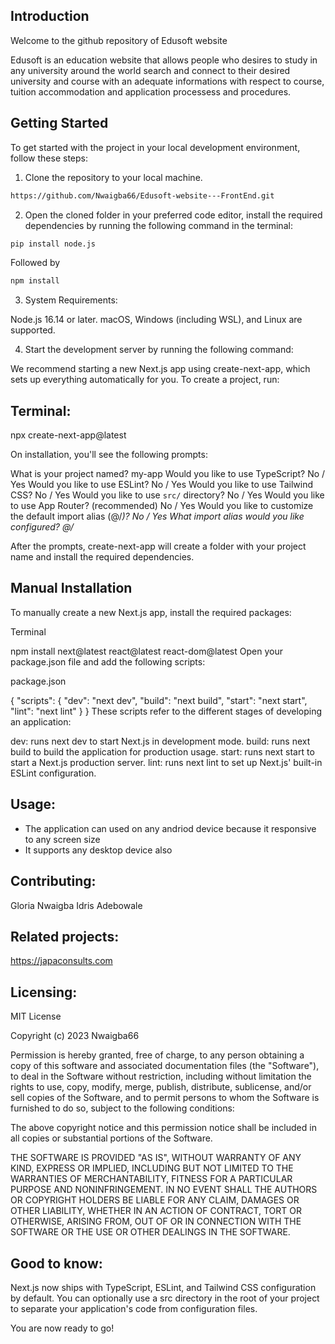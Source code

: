 ## Introduction

Welcome to the github repository of Edusoft website

Edusoft is an education website that allows people who desires to study in any university around the world search 
and connect to their desired university and course with an adequate informations with respect to course, tuition accommodation and application processess and procedures.

## Getting Started

To get started with the project in your local development environment, follow
these steps:

1. Clone the repository to your local machine.

```bash
https://github.com/Nwaigba66/Edusoft-website---FrontEnd.git
```

2. Open the cloned folder in your preferred code editor, install the required
   dependencies by running the following command in the terminal:

```bash
pip install node.js
```

Followed by 
```bash
npm install 
```

3. System Requirements:

Node.js 16.14 or later.
macOS, Windows (including WSL), and Linux are supported.



4. Start the development server by running the following command:

We recommend starting a new Next.js app using create-next-app, which sets up everything automatically for you. To create a project, run:

## Terminal:
npx create-next-app@latest

On installation, you'll see the following prompts:

What is your project named? my-app
Would you like to use TypeScript? No / Yes
Would you like to use ESLint? No / Yes
Would you like to use Tailwind CSS? No / Yes
Would you like to use `src/` directory? No / Yes
Would you like to use App Router? (recommended) No / Yes
Would you like to customize the default import alias (@/*)? No / Yes
What import alias would you like configured? @/*

After the prompts, create-next-app will create a folder with your project name and install the required dependencies.

## Manual Installation
To manually create a new Next.js app, install the required packages:

Terminal

npm install next@latest react@latest react-dom@latest
Open your package.json file and add the following scripts:

package.json

{
  "scripts": {
    "dev": "next dev",
    "build": "next build",
    "start": "next start",
    "lint": "next lint"
  }
}
These scripts refer to the different stages of developing an application:

dev: runs next dev to start Next.js in development mode.
build: runs next build to build the application for production usage.
start: runs next start to start a Next.js production server.
lint: runs next lint to set up Next.js' built-in ESLint configuration.

## Usage:
- The application can used on any andriod device because it responsive to any screen size
- It supports any desktop device also

## Contributing:
Gloria Nwaigba
Idris Adebowale

## Related projects:
https://japaconsults.com

## Licensing:
MIT License

Copyright (c) 2023 Nwaigba66

Permission is hereby granted, free of charge, to any person obtaining a copy
of this software and associated documentation files (the "Software"), to deal
in the Software without restriction, including without limitation the rights
to use, copy, modify, merge, publish, distribute, sublicense, and/or sell
copies of the Software, and to permit persons to whom the Software is
furnished to do so, subject to the following conditions:

The above copyright notice and this permission notice shall be included in all
copies or substantial portions of the Software.

THE SOFTWARE IS PROVIDED "AS IS", WITHOUT WARRANTY OF ANY KIND, EXPRESS OR
IMPLIED, INCLUDING BUT NOT LIMITED TO THE WARRANTIES OF MERCHANTABILITY,
FITNESS FOR A PARTICULAR PURPOSE AND NONINFRINGEMENT. IN NO EVENT SHALL THE
AUTHORS OR COPYRIGHT HOLDERS BE LIABLE FOR ANY CLAIM, DAMAGES OR OTHER
LIABILITY, WHETHER IN AN ACTION OF CONTRACT, TORT OR OTHERWISE, ARISING FROM,
OUT OF OR IN CONNECTION WITH THE SOFTWARE OR THE USE OR OTHER DEALINGS IN THE
SOFTWARE.


## Good to know:

Next.js now ships with TypeScript, ESLint, and Tailwind CSS configuration by default.
You can optionally use a src directory in the root of your project to separate your application's code from configuration files.

You are now ready to go!
